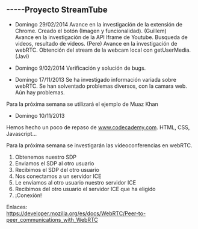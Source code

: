 -----Proyecto StreamTube
---------

- Domingo 29/02/2014
Avance en la investigación de la extensión de Chrome. Creado el botón (Imagen y funcionalidad). (Guillem)   
Avance en la investigación de la API Iframe de Youtube. Busqueda de videos, resultado de videos. (Pere)
Avance en la investigación de webRTC. Obtención del stream de la webcam local con getUserMedia. (Javi)


- Domingo 9/02/2014
Verificación y solución de bugs.




- Domingo 17/11/2013
Se ha investigado información variada sobre webRTC. 
Se han solventado problemas diversos, con la camara web. Aún hay problemas.

Para la próxima semana se utilizará el ejemplo de Muaz Khan





- Domingo 10/11/2013

Hemos hecho un poco de repaso de www.codecademy.com. 
HTML, CSS, Javascript...

Para la próxima semana se investigarán las videoconferencias en webRTC.

1. Obtenemos nuestro SDP 
2. Enviamos el SDP al otro usuario
3. Recibimos el SDP del otro usuario
4. Nos conectamos a un servidor ICE
5. Le enviamos al otro usuario nuestro servidor ICE 
6. Recibimos del otro usuario el servidor ICE que ha eligido
7. ¡Conexión!

Enlaces:    
https://developer.mozilla.org/es/docs/WebRTC/Peer-to-peer_communications_with_WebRTC

